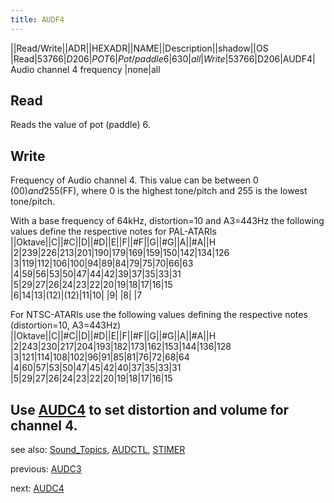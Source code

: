```yaml
---
title: AUDF4
---
```

||Read/Write||ADR||HEXADR||NAME||Description||shadow||OS  
|Read|53766|$D206|POT6|Pot/paddle 6|630|all  
|Write|53766|$D206|AUDF4| Audio channel 4 frequency |none|all  
  
## Read  
Reads the value of pot (paddle) 6.  
  
## Write  
Frequency of Audio channel 4. This value can be between 0 ($00) and 255 ($FF), where 0 is the highest tone/pitch and 255 is the lowest tone/pitch.  
  
  
With a base frequency of 64kHz, distortion=10 and A3=443Hz the following values define the respective notes for PAL-ATARIs  
||Oktave||C||#C||D||#D||E||F||#F||G||#G||A||#A||H  
|2|239|226|213|201|190|179|169|159|150|142|134|126  
|3|119|112|106|100|94|89|84|79|75|70|66|63  
|4|59|56|53|50|47|44|42|39|37|35|33|31  
|5|29|27|26|24|23|22|20|19|18|17|16|15  
|6|14|13|(12)|(12)|11|10| |9| |8| |7  
  
For NTSC-ATARIs use the following values defining the respective notes (distortion=10, A3=443Hz)  
||Oktave||C||#C||D||#D||E||F||#F||G||#G||A||#A||H  
|2|243|230|217|204|193|182|173|162|153|144|136|128  
|3|121|114|108|102|96|91|85|81|76|72|68|64  
|4|60|57|53|50|47|45|42|40|37|35|33|31  
|5|29|27|26|24|23|22|20|19|18|17|16|15  
  
  
  
Use [AUDC4](../AUDC4/index.md) to set distortion and volume for channel 4.  
---
  
see also: [Sound_Topics](../Sound_Topics/index.md), [AUDCTL](../AUDCTL/index.md), [STIMER](../KBCODE/index.md)  
  
previous: [AUDC3](../AUDC3/index.md)  
  
next: [AUDC4](../AUDC4/index.md)  
